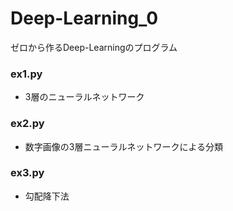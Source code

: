 # Deep-Learning_0
ゼロから作るDeep-Learningのプログラム

### ex1.py
* 3層のニューラルネットワーク

### ex2.py
* 数字画像の3層ニューラルネットワークによる分類

### ex3.py
* 勾配降下法
